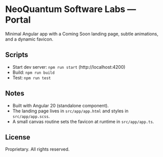 # NeoQuantum Software Labs — Portal

Minimal Angular app with a Coming Soon landing page, subtle animations, and a dynamic favicon.

## Scripts
- Start dev server: `npm run start` (http://localhost:4200)
- Build: `npm run build`
- Test: `npm run test`

## Notes
- Built with Angular 20 (standalone component).
- The landing page lives in `src/app/app.html` and styles in `src/app/app.scss`.
- A small canvas routine sets the favicon at runtime in `src/app/app.ts`.

## License
Proprietary. All rights reserved.

